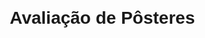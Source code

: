 <!DOCTYPE html>
<html lang="pt-BR">
<head>
<meta charset="UTF-8">
<title>Avaliação de Pôsteres</title>
<style>
  body { font-family: Arial, sans-serif; margin: 20px; }
  .poster { border: 1px solid #ccc; padding: 15px; margin-bottom: 20px; }
  iframe { width: 100%; height: 400px; }
  label { display: block; margin: 5px 0; }
  textarea { width: 100%; }
  button { margin-top: 10px; padding: 5px 10px; }
</style>
</head>
<body>

<h1>Avaliação de Pôsteres</h1>

<script>
const WEB_APP_URL = 'https://script.google.com/macros/s/AKfycbx8IHaq5ATGucOtjYwCqoHu9BhHg_LGuTjdV0V_Gsb4Oey5qj1wuuJYrcHvAEw_UWF8/exec';

function enviar(e, id) {
  e.preventDefault();
  const form = document.getElementById('form' + id);
  const data = {
    id: id,
    status: form.status.value,
    observacoes: form.observacoes.value,
    avaliador: form.avaliador.value
  };
  fetch(WEB_APP_URL, {
    method: 'POST',
    body: JSON.stringify(data)
  }).then(res => {
    if(res.ok) alert('Avaliação enviada!');
    else alert('Erro ao enviar.');
    form.reset();
  });
}

const posters = [
  {id:1, title:"Avaliação 1", pdf:"https://drive.google.com/file/d/1JRQbsrKX5K27727N00cTWVis89fo_2zh/preview"},
  {id:2, title:"Avaliação 2", pdf:"https://drive.google.com/file/d/1X5N8tVWpNOo9DVE1vlrb8sWK_qDAMHNG/preview"},
  {id:3, title:"Avaliação 3", pdf:"https://drive.google.com/file/d/1WqOrFDb-9CW0xQPhbFuFr7WPljdVnS4x/preview"},
  {id:4, title:"Avaliação 4", pdf:"https://drive.google.com/file/d/1Wyf1n7r1gR__XdRNh6O6KuHwsZAG-SYT/preview"},
  {id:5, title:"Avaliação 5", pdf:"https://drive.google.com/file/d/1RqCa2_JeMMb84ILoQhdcakEyT2Ky_Xbe/preview"},
  {id:6, title:"Avaliação 6", pdf:"https://drive.google.com/file/d/1RnztRKmd_Fouqoz8Ldv2Kew_B8fuZY2S/preview"},
  {id:7, title:"Avaliação 7", pdf:"https://drive.google.com/file/d/1NCw0M4zOuq8o08Sac78Jzk0j-udLehba/preview"},
  {id:8, title:"Avaliação 8", pdf:"https://drive.google.com/file/d/14vtufpLSserpdSAoNGf-FMbTd6cEN6ks/preview"},
  {id:9, title:"Avaliação 9", pdf:"https://drive.google.com/file/d/1szz3zabexXM79rc-ZW1OPz3P_qrTWfk0/preview"},
  {id:10, title:"Avaliação 10", pdf:"https://drive.google.com/file/d/1g7QmIQNmtUuKpb0S_o3fHtcr8mEyV5u5/preview"},
  {id:11, title:"Avaliação 11", pdf:"https://drive.google.com/file/d/1wykNGVmsMuRnV3Wx8Kzf4nhl5dw3pImf/preview"},
  {id:12, title:"Avaliação 12", pdf:"https://drive.google.com/file/d/1_UzemVbx0iN_jMdqbsVzuV7a7J0COF3s/preview"},
  {id:13, title:"Avaliação 13", pdf:"https://drive.google.com/file/d/1dTsScmqgSHddA93ob9jowluyGt6beWsJ/preview"}
];

const avaliadores = ["Ana Regina", "Fernanda Soares", "Heloise Gripp", "Priscilla Cavalcante"];

posters.forEach(poster => {
  const div = document.createElement('div');
  div.className = 'poster';
  div.innerHTML = `
    <h2>${poster.title}</h2>
    <iframe src="${poster.pdf}"></iframe>
    <form id="form${poster.id}" onsubmit="enviar(event, ${poster.id})">
      <label>
        <input type="radio" name="status" value="Aprovado" required> Aprovado
        <input type="radio" name="status" value="Aprovado com correcoes"> Aprovado com correções
        <input type="radio" name="status" value="Reprovado"> Reprovado
      </label>
      <label>Observações:</label>
      <textarea name="observacoes"></textarea>
      <label>Avaliador:
        <select name="avaliador" required>
          <option value="">Selecione</option>
          ${avaliadores.map(a => `<option>${a}</option>`).join('')}
        </select>
      </label>
      <button type="submit">Enviar</button>
    </form>
  `;
  document.body.appendChild(div);
});
</script>

</body>
</html>
